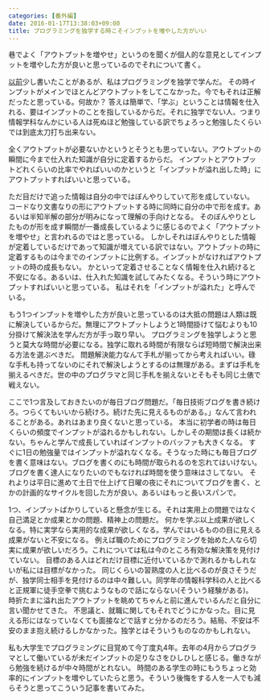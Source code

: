 ```yaml
---
categories: [番外編]
date: 2016-01-17T13:38:03+09:00
title: プログラミングを独学する時こそインプットを増やした方がいい
---
```


巷でよく「アウトプットを増やせ」というのを聞くが個人的な意見としてインプットを増やした方が良いと思っているのでそれについて書く。
<!--more-->
[以前](http://keens.github.io/blog/2014/12/18/du-xue-falsepuroguramingu/)少し書いたことがあるが、私はプログラミングを独学で学んだ。
その時インプットがメインでほとんどアウトプットをしてこなかった。今でもそれは正解だったと思っている。何故か？
答えは簡単で、「学ぶ」ということは情報を仕入れる、要はインプットのことを指しているからだ。それに独学でない人、つまり情報学科なんかにいる人は死ぬほど勉強している訳でちょろっと勉強したくらいでは到底太刀打ち出来ない。

全くアウトプットが必要ないかというとそうとも思っていない。アウトプットの瞬間に今まで仕入れた知識が自分に定着するからだ。
インプットとアウトプットどれくらいの比率でやればいいのかというと「インプットが溢れ出した時」にアウトプットすればいいと思っている。

ただ目だけで追った情報は自分の中ではぼんやりしていて形を成していない。
コードなり文書なりの形にアウトプットする時に同時に自分の中で形を成す。あるいは半知半解の部分が明みになって理解の手向けとなる。
そのぼんやりとしたものが形を成す瞬間が一番成長しているように感じるのでよく「アウトプットを増やせ」と言われるのではと思っている。
しかしそれはぼんやりとした情報が定着しているだけであって知識が増えている訳ではない。アウトプットの時に定着するものは今までのインプットに比例する。インプットがなければアウトプットの時の成長もない。
かといって定着させることなく情報を仕入れ続けると不安になる。あるいは、仕入れた知識を試してみたくなる。そういう時にアウトプットすればいいと思っている。
私はそれを「インプットが溢れた」と呼んでいる。

もう1つインプットを増やした方が良いと思っているのは大抵の問題は人類は既に解決しているからだ。無理にアウトプットしようと1時間掛けて悩むよりも10分掛けて解決法を学んだ方が手っ取り早い。
プログラミングを独学しようと思うと莫大な時間が必要になる。独学に取れる時間が有限ならば短時間で解決出来る方法を選ぶべきだ。
問題解決能力なんて手札が揃ってから考えればいい。碌な手札も持ってないのにそれで解決しようとするのは無理がある。まずは手札を揃えるべきだ。世の中のプログラマと同じ手札を揃えないとそもそも同じ土俵で戦えない。

ここで1つ言及しておきたいのが毎日ブログ問題だ。「毎日技術ブログを書き続けろ。つらくてもいいから続けろ。続けた先に見えるものがある。」なんて言われることがある。あれはあまり良くないと思っている。
本当に初学者の時は毎日くらいの頻度でインプットが溢れるかもしれない。しかしその期間は長くは続かない。ちゃんと学んで成長していればインプットのバッファも大きくなる。
すぐに1日の勉強量ではインプットが溢れなくなる。そうなった時にも毎日ブログを書く意味はない。ブログを書くのにも時間が取られるのを忘れてはいけない。ブログを書く達人になりたいのでもなければ時間を使う意味はさしてない。
それよりは平日に進めて土日で仕上げて日曜の夜にそれについてブログを書く、とかの計画的なサイクルを回した方が良い。あるいはもっと長いスパンで。

1つ、インプットばかりしていると懸念が生じる。それは実用上の問題ではなく自己満足とか成果とかの問題、精神上の問題だ。
何かを学ぶ以上成果が欲しくなる。特に実学なら実用的な成果が欲しくなる。学んではいるものの目に見える成果がないと不安になる。
例えば職のためにプログラミングを始めた人なら切実に成果が欲しいだろう。これについては私は今のところ有効な解決策を見付けていない。
目標のある人はどれだけ目標に近付いているかで測れるかもしれないが私には目標がなかった。
同じくらいの習熟度の人と比べるのが良さそうだが、独学同士相手を見付けるのは中々難しい。同学年の情報科学科の人と比べると正規軍に徒手空拳で挑むようなもので話にならない(そういう経験がある)。
時折たまに溢れ出たアウトプットを眺めてちゃんと前に進んでいるんだと自分に言い聞かせてきた。
不思議と、就職に関してもそれでどうにかなった。目に見える形にはなっていなくても面接などで話すと分かるのだろう。結局、不安は不安のまま抱え続けるしかなかった。独学とはそういうものなのかもしれない。

私も大学生でプログラミングに目覚めて今丁度丸4年。去年の4月からプログラマとして働いているが未だインプットの足りなさをひしひしと感じる。働きながら勉強を続けるが中々時間がとれない。
時間のある学生の時にもうちょっと効率的にインプットを増やしていたらと思う。そういう後悔をする人を一人でも減らそうと思ってこういう記事を書いてみた。
